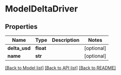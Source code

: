 # ModelDeltaDriver

## Properties
Name | Type | Description | Notes
------------ | ------------- | ------------- | -------------
**delta_usd** | **float** |  | [optional] 
**name** | **str** |  | [optional] 

[[Back to Model list]](../README.md#documentation-for-models) [[Back to API list]](../README.md#documentation-for-api-endpoints) [[Back to README]](../README.md)


